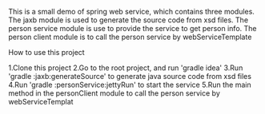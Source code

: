 This is a small demo of spring web service, which contains three modules. The jaxb module is used to
generate the source code from xsd files. The person service module is use to provide the service to
get person info. The person client module is to call the person service by webServiceTemplate

How to use this project

1.Clone this project
2.Go to the root project, and run 'gradle idea'
3.Run 'gradle :jaxb:generateSource' to generate java source code from xsd files
4.Run 'gradle :personService:jettyRun' to start the service
5.Run the main method in the personClient module to call the person service by webServiceTemplat